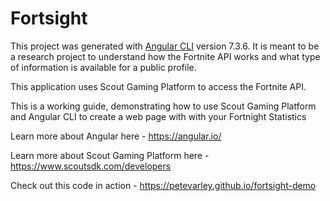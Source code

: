 # Fortsight

This project was generated with [Angular CLI](https://github.com/angular/angular-cli) version 7.3.6. 
It is meant to be a research project to understand how the Fortnite API works and what type of 
information is available for a public profile.

This application uses Scout Gaming Platform to access the Fortnite API.

This is a working guide, demonstrating how to use Scout Gaming Platform and Angular CLI to create
a web page with with your Fortnight Statistics

Learn more about Angular here - https://angular.io/

Learn more about Scout Gaming Platform here - https://www.scoutsdk.com/developers

Check out this code in action - https://petevarley.github.io/fortsight-demo
